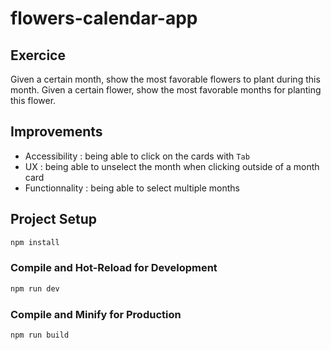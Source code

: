 # flowers-calendar-app

## Exercice

Given a certain month, show the most favorable flowers to plant during this month. Given a certain flower, show the most favorable months for planting this flower. 


## Improvements

- Accessibility : being able to click on the cards with `Tab`
- UX : being able to unselect the month when clicking outside of a month card
- Functionnality : being able to select multiple months

## Project Setup

```sh
npm install
```

### Compile and Hot-Reload for Development

```sh
npm run dev
```

### Compile and Minify for Production

```sh
npm run build
```
